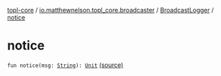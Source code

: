[topl-core](../../index.md) / [io.matthewnelson.topl_core.broadcaster](../index.md) / [BroadcastLogger](index.md) / [notice](./notice.md)

# notice

`fun notice(msg: `[`String`](https://kotlinlang.org/api/latest/jvm/stdlib/kotlin/-string/index.html)`): `[`Unit`](https://kotlinlang.org/api/latest/jvm/stdlib/kotlin/-unit/index.html) [(source)](https://github.com/05nelsonm/TorOnionProxyLibrary-Android/blob/master/topl-core/src/main/java/io/matthewnelson/topl_core/broadcaster/BroadcastLogger.kt#L136)